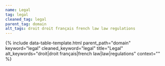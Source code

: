 ```yaml
---
name: Legal
tag: legal
cleaned_tag: legal
parent_tag: domain
alt_tags: droit droit français french law law regulations
---
```


{% include data-table-template.html 
  parent_path="domain" 
  keyword="legal" 
  cleaned_keyword="legal" 
  title="Legal"
  alt_keywords="droit|droit français|french law|law|regulations"
  context=""
%}

